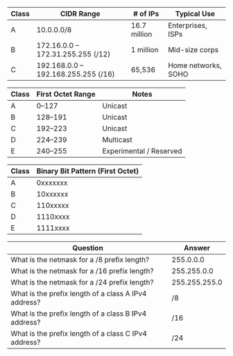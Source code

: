 | **Class** | **CIDR Range**                                 | **# of IPs**     | **Typical Use**             |
|-----------|------------------------------------------------|------------------|-----------------------------|
| A         | 10.0.0.0/8                                     | 16.7 million     | Enterprises, ISPs           |
| B         | 172.16.0.0 – 172.31.255.255 (/12)              | 1 million        | Mid-size corps              |
| C         | 192.168.0.0 – 192.168.255.255 (/16)            | 65,536           | Home networks, SOHO         |

| **Class** | **First Octet Range** | **Notes**                  |
|-----------|------------------------|-----------------------------|
| A         | 0–127                  | Unicast                    |
| B         | 128–191                | Unicast                    |
| C         | 192–223                | Unicast                    |
| D         | 224–239                | Multicast                  |
| E         | 240–255                | Experimental / Reserved    |

| **Class** | **Binary Bit Pattern (First Octet)** |
|-----------|--------------------------------------|
| A         | 0xxxxxxx                             |
| B         | 10xxxxxx                             |
| C         | 110xxxxx                             |
| D         | 1110xxxx                             |
| E         | 1111xxxx                             |

| **Question**                                         | **Answer**         |
|------------------------------------------------------|--------------------|
| What is the netmask for a /8 prefix length?          | 255.0.0.0          |
| What is the netmask for a /16 prefix length?         | 255.255.0.0        |
| What is the netmask for a /24 prefix length?         | 255.255.255.0      |
| What is the prefix length of a class A IPv4 address? | /8                 |
| What is the prefix length of a class B IPv4 address? | /16                |
| What is the prefix length of a class C IPv4 address? | /24                |

